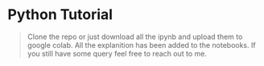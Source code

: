 # Python Tutorial

> Clone the repo or just download all the ipynb and upload them to google colab. All the explanition has been added to the notebooks.
> If you still have some query feel free to reach out to me.